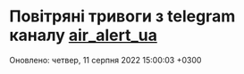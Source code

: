 # Повітряні тривоги з telegram каналу [air_alert_ua](https://t.me/air_alert_ua)

Оновлено:
четвер, 11 серпня 2022 15:00:03 +0300
